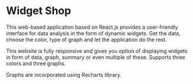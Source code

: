# Widget Shop
This web-based application based on React.js provides a user-friendly interface for data analysis in the form of dynamic widgets. Get the data, choose the color, type of graph and let the application do the rest.

This website is fully responsive and gives you option of displaying widgets in form of data, graph, summary or even multiple of these. Supports three colors and three graphs.

Graphs are incorporated using Recharts library.
